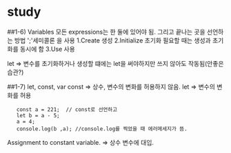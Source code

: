 # study
##1-6) Variables
  모든 expressions는 한 둘에 있어야 됨. 그리고 끝나는 곳을 선언하는 방법 ';'세미콜론 을 사용
    1.Create 생성 
    2.Initialize 초기화 필요할 때는 생성과 초기화를 동시에 함
    3.Use 사용
 
   let =>  변수를 초기화하거나 생성할 떄에는 let을 써야하지만 쓰지 않아도 작동됨(안좋은 습관?)
 
 ##1-7) let, const, var
    const => 상수, 변수의 변화를 허용하지 않음.
    let => 변수의 변화를 허용
    
    
       const a = 221;  // const로 선언하고 
       let b = a - 5;
       a = 4;
       console.log(b ,a); //console.log를 찍었을 때 에러메세지가 뜸.
    
    
   Assignment to constant variable. => 상수 변수에 대입.
